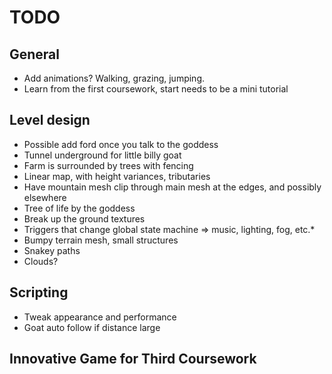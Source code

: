 TODO
====

## General

* Add animations? Walking, grazing, jumping.
* Learn from the first coursework, start needs to be a mini tutorial

## Level design

* Possible add ford once you talk to the goddess
* Tunnel underground for little billy goat
* Farm is surrounded by trees with fencing
* Linear map, with height variances, tributaries
* Have mountain mesh clip through main mesh at the edges, and possibly elsewhere
* Tree of life by the goddess
* Break up the ground textures
* Triggers that change global state machine => music, lighting, fog, etc.*
* Bumpy terrain mesh, small structures
* Snakey paths
* Clouds?

## Scripting

* Tweak appearance and performance
* Goat auto follow if distance large

## Innovative Game for Third Coursework
